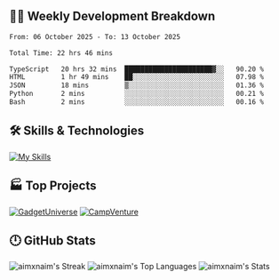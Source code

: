

## 🧑‍💻 Weekly Development Breakdown

<!--START_SECTION:waka-->

```txt
From: 06 October 2025 - To: 13 October 2025

Total Time: 22 hrs 46 mins

TypeScript   20 hrs 32 mins  ██████████████████████▓░░   90.20 %
HTML         1 hr 49 mins    ██░░░░░░░░░░░░░░░░░░░░░░░   07.98 %
JSON         18 mins         ▒░░░░░░░░░░░░░░░░░░░░░░░░   01.36 %
Python       2 mins          ░░░░░░░░░░░░░░░░░░░░░░░░░   00.21 %
Bash         2 mins          ░░░░░░░░░░░░░░░░░░░░░░░░░   00.16 %
```

<!--END_SECTION:waka-->

## 🛠️ Skills & Technologies

[![My Skills](https://skillicons.dev/icons?i=angular,react,docker,mongodb,nodejs,express,github,bootstrap,prisma,postman,postgres)](https://skillicons.dev)

## 🏭 Top Projects

[![GadgetUniverse](https://github-readme-stats.vercel.app/api/pin/?username=aimxnaim&repo=GadgetUniverse&theme=tokyonight&show_icons=true&hide_border=true)](https://github.com/aimxnaim/GadgetUniverse)
[![CampVenture](https://github-readme-stats.vercel.app/api/pin/?username=aimxnaim&repo=CampVenture&theme=tokyonight&show_icons=true&hide_border=true)](https://github.com/aimxnaim/CampVenture)

## 🕛 GitHub Stats

![aimxnaim's Streak](https://streak-stats.demolab.com?user=aimxnaim&theme=tokyonight&show_icons=true&hide_border=true)
![aimxnaim's Top Languages](https://github-readme-stats.vercel.app/api/top-langs/?username=aimxnaim&theme=tokyonight&show_icons=true&hide_border=true&layout=compact)
![aimxnaim's Stats](https://github-readme-stats.vercel.app/api?username=aimxnaim&theme=tokyonight&show_icons=true&hide_border=true&count_private=true)




